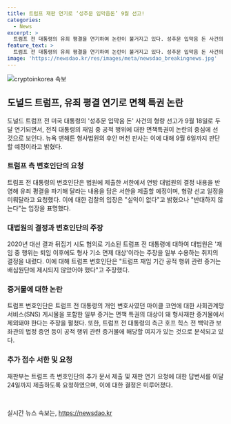 ```yaml
---
title: 트럼프 재판 연기로 ‘성추문 입막음돈’ 9월 선고!
categories:
  - News
excerpt: >
  트럼프 전 대통령의 유죄 평결을 연기하여 논란이 불거지고 있다. 성추문 입막음 돈 사건의 형량 선고일이 9월 18일로 두 달 연기됐다. 대법원의 판결이 선고에 영향을 미칠지 따질 전망이며, 트럼프 측 변호인단은 추가 문서를 제출하고 재판 연기를 요청했고, 검찰은 반대하지 않는 입장이다. 전 대통령의 재임 중 공적 행위에 대한 면책 특권이 논란이며, 이에 관련된 증거물과 증언이 재판과정에서 논의되고 있다.
feature_text: >
  트럼프 전 대통령의 유죄 평결을 연기하여 논란이 불거지고 있다. 성추문 입막음 돈 사건의 형량 선고일이 9월 18일로 두 달 연기됐다. 대법원의 판결이 선고에 영향을 미칠지 따질 전망이며, 트럼프 측 변호인단은 추가 문서를 제출하고 재판 연기를 요청했고, 검찰은 반대하지 않는 입장이다. 전 대통령의 재임 중 공적 행위에 대한 면책 특권이 논란이며, 이에 관련된 증거물과 증언이 재판과정에서 논의되고 있다.
image: 'https://newsdao.kr/res/images/meta/newsdao_breakingnews.jpg'
---
```


<p><img src="https://newsdao.kr/res/images/meta/newsdao_breakingnews.jpg" alt="cryptoinkorea 속보" /></p>

<h2 data-ke-size="size26">도널드 트럼프, 유죄 평결 연기로 면책 특권 논란</h2>

<p data-ke-size="size16">도널드 트럼프 전 미국 대통령의 '성추문 입막음 돈' 사건의 형량 선고가 9월 18일로 두 달 연기되면서, 전직 대통령의 재임 중 공적 행위에 대한 면책특권이 논란의 중심에 선 것으로 보인다. 뉴욕 맨해튼 형사법원의 후안 머천 판사는 이에 대해 9월 6일까지 판단할 예정이라고 밝혔다.</p>

<h3 data-ke-size="size24">트럼프 측 변호인단의 요청</h3>

<p data-ke-size="size16">트럼프 전 대통령의 변호인단은 법원에 제출한 서한에서 연방 대법원의 결정 내용을 반영해 유죄 평결을 파기해 달라는 내용을 담은 서한을 제출할 예정이며, 형량 선고 일정을 미뤄달라고 요청했다. 이에 대한 검찰의 입장은 "실익이 없다"고 밝혔으나 "반대하지 않는다"는 입장을 표명했다.</p>

<h3 data-ke-size="size24">대법원의 결정과 변호인단의 주장</h3>

<p data-ke-size="size16">2020년 대선 결과 뒤집기 시도 혐의로 기소된 트럼프 전 대통령에 대하여 대법원은 '재임 중 행위는 퇴임 이후에도 형사 기소 면제 대상'이라는 주장을 일부 수용하는 취지의 결정을 내렸다. 이에 대해 트럼프 변호인단은 "트럼프 재임 기간 공적 행위 관련 증거는 배심원단에 제시되지 않았어야 했다"고 주장했다.</p>

<h3 data-ke-size="size24">증거물에 대한 논란</h3>

<p data-ke-size="size16">트럼프 변호인단은 트럼프 전 대통령의 개인 변호사였던 마이클 코언에 대한 사회관계망서비스(SNS) 게시물을 포함한 일부 증거는 면책 특권의 대상이 돼 형사재판 증거물에서 제외돼야 한다는 주장을 펼쳤다. 또한, 트럼프 전 대통령의 측근 호프 힉스 전 백악관 보좌관의 법정 증언 등이 공적 행위 관련 증거물에 해당할 여지가 있는 것으로 분석되고 있다.</p>

<h3 data-ke-size="size24">추가 접수 서한 및 요청</h3>

<p data-ke-size="size16">재판부는 트럼프 측 변호인단의 추가 문서 제출 및 재판 연기 요청에 대한 답변서를 이달 24일까지 제출하도록 요청하였으며, 이에 대한 결정은 미루어졌다.</p>

<p data-ke-size="size16">&nbsp;</p>
실시간 뉴스 속보는, <a href="https://newsdao.kr" rel="dofollow">https://newsdao.kr</a>


